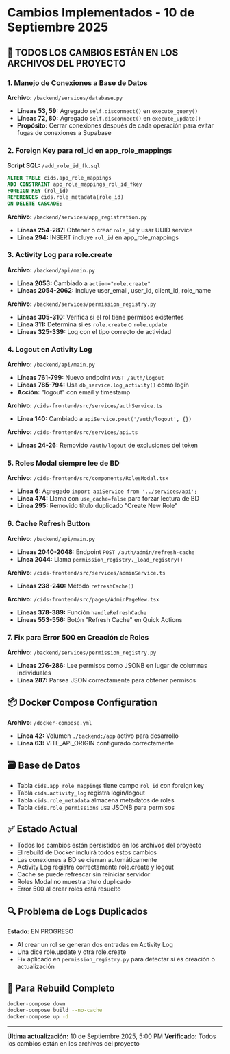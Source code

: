 # Cambios Implementados - 10 de Septiembre 2025

## 🔧 TODOS LOS CAMBIOS ESTÁN EN LOS ARCHIVOS DEL PROYECTO

### 1. **Manejo de Conexiones a Base de Datos**
**Archivo:** `/backend/services/database.py`
- **Líneas 53, 59:** Agregado `self.disconnect()` en `execute_query()`
- **Líneas 72, 80:** Agregado `self.disconnect()` en `execute_update()`
- **Propósito:** Cerrar conexiones después de cada operación para evitar fugas de conexiones a Supabase

### 2. **Foreign Key para rol_id en app_role_mappings**
**Script SQL:** `/add_role_id_fk.sql`
```sql
ALTER TABLE cids.app_role_mappings 
ADD CONSTRAINT app_role_mappings_rol_id_fkey 
FOREIGN KEY (rol_id) 
REFERENCES cids.role_metadata(role_id) 
ON DELETE CASCADE;
```

**Archivo:** `/backend/services/app_registration.py`
- **Líneas 254-287:** Obtener o crear `role_id` y usar UUID service
- **Línea 294:** INSERT incluye `rol_id` en app_role_mappings

### 3. **Activity Log para role.create**
**Archivo:** `/backend/api/main.py`
- **Línea 2053:** Cambiado a `action="role.create"`
- **Líneas 2054-2062:** Incluye user_email, user_id, client_id, role_name

**Archivo:** `/backend/services/permission_registry.py`
- **Líneas 305-310:** Verifica si el rol tiene permisos existentes
- **Línea 311:** Determina si es `role.create` o `role.update`
- **Líneas 325-339:** Log con el tipo correcto de actividad

### 4. **Logout en Activity Log**
**Archivo:** `/backend/api/main.py`
- **Líneas 761-799:** Nuevo endpoint `POST /auth/logout`
- **Líneas 785-794:** Usa `db_service.log_activity()` como login
- **Acción:** "logout" con email y timestamp

**Archivo:** `/cids-frontend/src/services/authService.ts`
- **Línea 140:** Cambiado a `apiService.post('/auth/logout', {})`

**Archivo:** `/cids-frontend/src/services/api.ts`
- **Líneas 24-26:** Removido `/auth/logout` de exclusiones del token

### 5. **Roles Modal siempre lee de BD**
**Archivo:** `/cids-frontend/src/components/RolesModal.tsx`
- **Línea 6:** Agregado `import apiService from '../services/api';`
- **Línea 474:** Llama con `use_cache=false` para forzar lectura de BD
- **Línea 295:** Removido título duplicado "Create New Role"

### 6. **Cache Refresh Button**
**Archivo:** `/backend/api/main.py`
- **Líneas 2040-2048:** Endpoint `POST /auth/admin/refresh-cache`
- **Línea 2044:** Llama `permission_registry._load_registry()`

**Archivo:** `/cids-frontend/src/services/adminService.ts`
- **Líneas 238-240:** Método `refreshCache()`

**Archivo:** `/cids-frontend/src/pages/AdminPageNew.tsx`
- **Líneas 378-389:** Función `handleRefreshCache`
- **Líneas 553-556:** Botón "Refresh Cache" en Quick Actions

### 7. **Fix para Error 500 en Creación de Roles**
**Archivo:** `/backend/services/permission_registry.py`
- **Líneas 276-286:** Lee permisos como JSONB en lugar de columnas individuales
- **Línea 287:** Parsea JSON correctamente para obtener permisos

## 📦 Docker Compose Configuration
**Archivo:** `/docker-compose.yml`
- **Línea 42:** Volumen `./backend:/app` activo para desarrollo
- **Línea 63:** VITE_API_ORIGIN configurado correctamente

## 🗃️ Base de Datos
- Tabla `cids.app_role_mappings` tiene campo `rol_id` con foreign key
- Tabla `cids.activity_log` registra login/logout
- Tabla `cids.role_metadata` almacena metadatos de roles
- Tabla `cids.role_permissions` usa JSONB para permisos

## ✅ Estado Actual
- Todos los cambios están persistidos en los archivos del proyecto
- El rebuild de Docker incluirá todos estos cambios
- Las conexiones a BD se cierran automáticamente
- Activity Log registra correctamente role.create y logout
- Cache se puede refrescar sin reiniciar servidor
- Roles Modal no muestra título duplicado
- Error 500 al crear roles está resuelto

## 🔍 Problema de Logs Duplicados
**Estado:** EN PROGRESO
- Al crear un rol se generan dos entradas en Activity Log
- Una dice role.update y otra role.create
- Fix aplicado en `permission_registry.py` para detectar si es creación o actualización

## 🚀 Para Rebuild Completo
```bash
docker-compose down
docker-compose build --no-cache
docker-compose up -d
```

---
**Última actualización:** 10 de Septiembre 2025, 5:00 PM
**Verificado:** Todos los cambios están en los archivos del proyecto